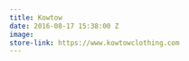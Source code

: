 ```yaml
---
title: Kowtow
date: 2016-08-17 15:38:00 Z
image: 
store-link: https://www.kowtowclothing.com
---
```


